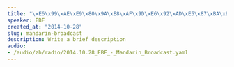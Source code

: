 ```yaml
--- 
title: "\xE6\x99\xAE\xE9\x80\x9A\xE8\xAF\x9D\xE6\x92\xAD\xE5\x87\xBA\xE7\x9A\x842014\xE5\xB9\xB410\xE6\x9C\x8828\xE6\x97\xA5"
speaker: EBF
created_at: "2014-10-28"
slug: mandarin-broadcast
description: Write a brief description
audio: 
- /audio/zh/radio/2014.10.28_EBF_-_Mandarin_Broadcast.yaml
---
```

